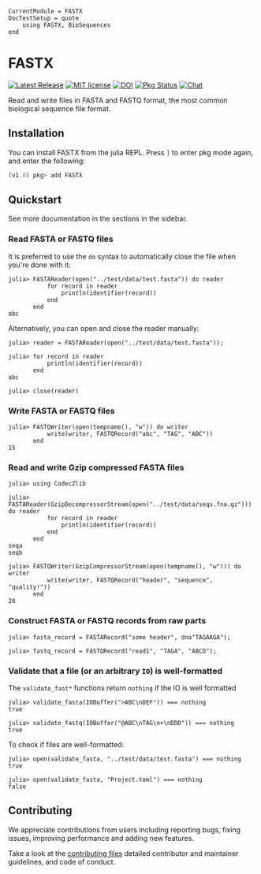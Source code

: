 ```@meta
CurrentModule = FASTX
DocTestSetup = quote
    using FASTX, BioSequences
end
```

# FASTX
[![Latest Release](https://img.shields.io/github/release/BioJulia/FASTX.jl.svg)](https://github.com/BioJulia/FASTX.jl/releases/latest)
[![MIT license](https://img.shields.io/badge/license-MIT-green.svg)](https://github.com/BioJulia/FASTX.jl/blob/master/LICENSE) 
[![DOI](https://zenodo.org/badge/DOI/10.5281/zenodo.3663087.svg)](https://doi.org/10.5281/zenodo.3663087)
[![Pkg Status](https://www.repostatus.org/badges/latest/active.svg)](https://www.repostatus.org/#active)
[![Chat](https://img.shields.io/gitter/room/BioJulia/FASTX.svg)](https://gitter.im/BioJulia/FASTX.jl)

Read and write files in FASTA and FASTQ format, the most common biological sequence file format.

## Installation
You can install FASTX from the julia REPL.
Press `]` to enter pkg mode again, and enter the following:

```julia
(v1.8) pkg> add FASTX
```

## Quickstart
See more documentation in the sections in the sidebar.

### Read FASTA or FASTQ files
It is preferred to use the `do` syntax to automatically close the file when you're done with it:
```jldoctest
julia> FASTAReader(open("../test/data/test.fasta")) do reader
           for record in reader
               println(identifier(record))
           end
       end
abc
```

Alternatively, you can open and close the reader manually:

```jldoctest
julia> reader = FASTAReader(open("../test/data/test.fasta"));

julia> for record in reader
           println(identifier(record))
       end
abc
       
julia> close(reader)
```

### Write FASTA or FASTQ files
```jldoctest
julia> FASTQWriter(open(tempname(), "w")) do writer
           write(writer, FASTQRecord("abc", "TAG", "ABC"))
       end
15
```

### Read and write Gzip compressed FASTA files
```jldoctest
julia> using CodecZlib

julia> FASTAReader(GzipDecompressorStream(open("../test/data/seqs.fna.gz"))) do reader
           for record in reader
               println(identifier(record))
           end
       end
seqa
seqb

julia> FASTQWriter(GzipCompressorStream(open(tempname(), "w"))) do writer
           write(writer, FASTQRecord("header", "sequence", "quality!"))
       end
28
```

### Construct FASTA or FASTQ records from raw parts
```jldoctest
julia> fasta_record = FASTARecord("some header", dna"TAGAAGA");

julia> fastq_record = FASTQRecord("read1", "TAGA", "ABCD");
```

### Validate that a file (or an arbitrary `IO`) is well-formatted
The `validate_fast*` functions return `nothing` if the IO is well formatted
```jldoctest
julia> validate_fasta(IOBuffer(">ABC\nDEF")) === nothing
true

julia> validate_fastq(IOBuffer("@ABC\nTAG\n+\nDDD")) === nothing
true
```

To check if files are well-formatted:
```jldoctest
julia> open(validate_fasta, "../test/data/test.fasta") === nothing
true

julia> open(validate_fasta, "Project.toml") === nothing
false
```

## Contributing
We appreciate contributions from users including reporting bugs, fixing
issues, improving performance and adding new features.

Take a look at the [contributing files](https://github.com/BioJulia/Contributing)
detailed contributor and maintainer guidelines, and code of conduct.

